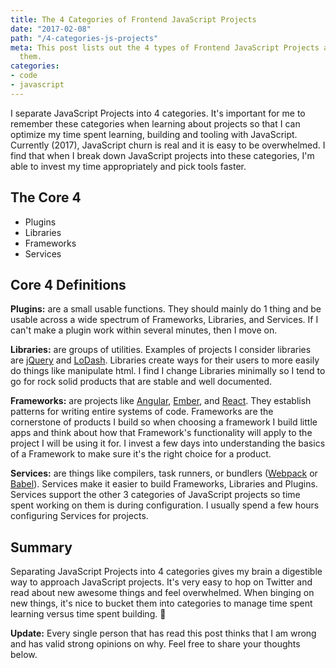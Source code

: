 ```yaml
---
title: The 4 Categories of Frontend JavaScript Projects
date: "2017-02-08"
path: "/4-categories-js-projects"
meta: This post lists out the 4 types of Frontend JavaScript Projects and summarizes
  them.
categories:
- code
- javascript
---
```


I separate JavaScript Projects into 4 categories. It's important for me to remember these categories when learning about projects so that I can optimize my time spent learning, building and tooling with JavaScript. Currently (2017), JavaScript churn is real and it is easy to be overwhelmed. I find that when I break down JavaScript projects into these categories, I'm able to invest my time appropriately and pick tools faster.

## The Core 4

-  Plugins
-  Libraries
-  Frameworks
-  Services

## Core 4 Definitions

**Plugins:** are a small usable functions. They should mainly do 1 thing and be usable across a wide spectrum of Frameworks, Libraries, and Services. If I can't make a plugin work within several minutes, then I move on.

**Libraries:** are groups of utilities. Examples of projects I consider libraries are [jQuery](http://jquery.com/) and [LoDash](https://lodash.com/). Libraries create ways for their users to more easily do things like manipulate html. I find I change Libraries minimally so I tend to go for rock solid products that are stable and well documented.

**Frameworks:** are projects like [Angular](https://angular.io/docs/js/latest/), [Ember](http://emberjs.com/), and [React](https://facebook.github.io/react/). They establish patterns for writing entire systems of code. Frameworks are the cornerstone of products I build so when choosing a framework I build little apps and think about how that Framework's functionality will apply to the project I will be using it for. I invest a few days into understanding the basics of a Framework to make sure it's the right choice for a product.

**Services:** are things like compilers, task runners, or bundlers ([Webpack](http://webpack.github.io/) or [Babel](http://babeljs.io/)). Services make it easier to build Frameworks, Libraries and Plugins. Services support the other 3 categories of JavaScript projects so time spent working on them is during configuration. I usually spend a few hours configuring Services for projects.

## Summary

Separating JavaScript Projects into 4 categories gives my brain a digestible way to approach JavaScript projects. It's very easy to hop on Twitter and read about new awesome things and feel overwhelmed. When binging on new things, it's nice to bucket them into categories to manage time spent learning versus time spent building. 🚀

**Update:** Every single person that has read this post thinks that I am wrong and has valid strong opinions on why. Feel free to share your thoughts below.
